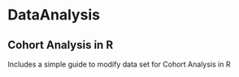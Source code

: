 # DataAnalysis

## Cohort Analysis in R

Includes a simple guide to modify data set for Cohort Analysis in R
